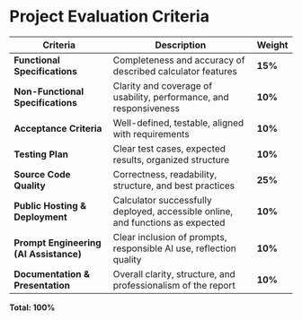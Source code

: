 # Project Evaluation Criteria

| **Criteria** | **Description** | **Weight** |
|---------------|-----------------|-------------|
| **Functional Specifications** | Completeness and accuracy of described calculator features | **15%** |
| **Non-Functional Specifications** | Clarity and coverage of usability, performance, and responsiveness | **10%** |
| **Acceptance Criteria** | Well-defined, testable, aligned with requirements | **10%** |
| **Testing Plan** | Clear test cases, expected results, organized structure | **10%** |
| **Source Code Quality** | Correctness, readability, structure, and best practices | **25%** |
| **Public Hosting & Deployment** | Calculator successfully deployed, accessible online, and functions as expected | **10%** |
| **Prompt Engineering (AI Assistance)** | Clear inclusion of prompts, responsible AI use, reflection quality | **10%** |
| **Documentation & Presentation** | Overall clarity, structure, and professionalism of the report | **10%** |

**Total: 100%**